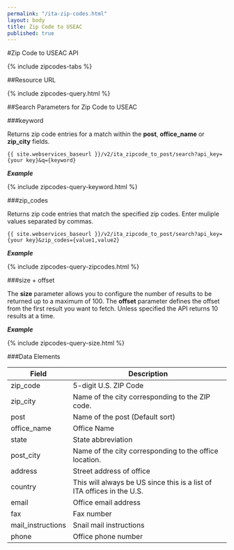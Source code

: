 ```yaml
---
permalink: "/ita-zip-codes.html"
layout: body
title: Zip Code to USEAC
published: true
---
```


#Zip Code to USEAC API

{% include zipcodes-tabs %}

##Resource URL

{% include zipcodes-query.html %}

##Search Parameters for Zip Code to USEAC

###keyword

Returns zip code entries for a match within the **post**, **office_name** or **zip_city** fields.

    {{ site.webservices_baseurl }}/v2/ita_zipcode_to_post/search?api_key={your key}&q={keyword}

**_Example_**

{% include zipcodes-query-keyword.html %}

###zip_codes

Returns zip code entries that match the specified zip codes.  Enter muliple values separated by commas.

    {{ site.webservices_baseurl }}/v2/ita_zipcode_to_post/search?api_key={your key}&zip_codes={value1,value2}

**_Example_**

{% include zipcodes-query-zipcodes.html %}

###size + offset

The **size** parameter allows you to configure the number of results to be returned up to a maximum of 100. The **offset** parameter defines the offset from the first result you want to fetch. Unless specified the API returns 10 results at a time.

**_Example_**

{% include zipcodes-query-size.html %}

###Data Elements

| Field             | Description                                                     |
| ----------------- | --------------------------------------------------------------- |
| zip_code          | 5-digit U.S. ZIP Code                                                     |
| zip_city          | Name of the city corresponding to the ZIP code.             |
| post              | Name of the post (Default sort)                                 |
| office_name       | Office Name                                                     |
| state             | State abbreviation                       |
| post_city         | Name of the city corresponding to the office location.           |
| address           | Street address of office                                        |
| country           | This will always be US since this is a list of ITA offices in the U.S.    |
| email             | Office email address                                            |
| fax               | Fax number                                                      |
| mail_instructions | Snail mail instructions                                         |
| phone             | Office phone number                                             |

